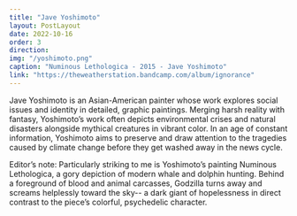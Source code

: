 ```yaml
---
title: "Jave Yoshimoto"
layout: PostLayout
date: 2022-10-16
order: 3
direction:
img: "/yoshimoto.png"
caption: "Numinous Lethologica - 2015 - Jave Yoshimoto"
link: "https://theweatherstation.bandcamp.com/album/ignorance"
---
```


Jave Yoshimoto is an Asian-American painter whose work explores social issues and identity in detailed, graphic paintings.  Merging harsh reality with fantasy, Yoshimoto’s work often depicts environmental crises and natural disasters alongside mythical creatures in vibrant color. In an age of constant information, Yoshimoto aims to preserve and draw attention to the tragedies caused by climate change before they get washed away in the news cycle. 

Editor’s note: Particularly striking to me is Yoshimoto’s painting Numinous Lethologica, a gory depiction of modern whale and dolphin hunting. Behind a foreground of blood and animal carcasses, Godzilla turns away and screams helplessly toward the sky-- a dark giant of hopelessness in direct contrast to the piece’s colorful, psychedelic character. 

